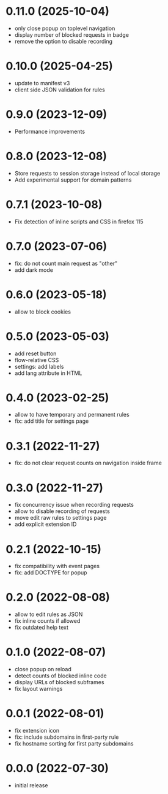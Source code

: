 # 0.11.0 (2025-10-04)

-   only close popup on toplevel navigation
-   display number of blocked requests in badge
-   remove the option to disable recording


# 0.10.0 (2025-04-25)

-   update to manifest v3
-   client side JSON validation for rules


# 0.9.0 (2023-12-09)

-   Performance improvements


# 0.8.0 (2023-12-08)

-   Store requests to session storage instead of local storage
-   Add experimental support for domain patterns


# 0.7.1 (2023-10-08)

-   Fix detection of inline scripts and CSS in firefox 115


# 0.7.0 (2023-07-06)

-   fix: do not count main request as "other"
-   add dark mode


# 0.6.0 (2023-05-18)

-   allow to block cookies


# 0.5.0 (2023-05-03)

-   add reset button
-   flow-relative CSS
-   settings: add labels
-   add lang attribute in HTML


# 0.4.0 (2023-02-25)

-   allow to have temporary and permanent rules
-   fix: add title for settings page


# 0.3.1 (2022-11-27)

-   fix: do not clear request counts on navigation inside frame


# 0.3.0 (2022-11-27)

-   fix concurrency issue when recording requests
-   allow to disable recording of requests
-   move edit raw rules to settings page
-   add explicit extension ID


# 0.2.1 (2022-10-15)

-   fix compatibility with event pages
-   fix: add DOCTYPE for popup


# 0.2.0 (2022-08-08)

-   allow to edit rules as JSON
-   fix inline counts if allowed
-   fix outdated help text


# 0.1.0 (2022-08-07)

-   close popup on reload
-   detect counts of blocked inline code
-   display URLs of blocked subframes
-   fix layout warnings


# 0.0.1 (2022-08-01)

-   fix extension icon
-   fix: include subdomains in first-party rule
-   fix hostname sorting for first party subdomains


# 0.0.0 (2022-07-30)

-   initial release
